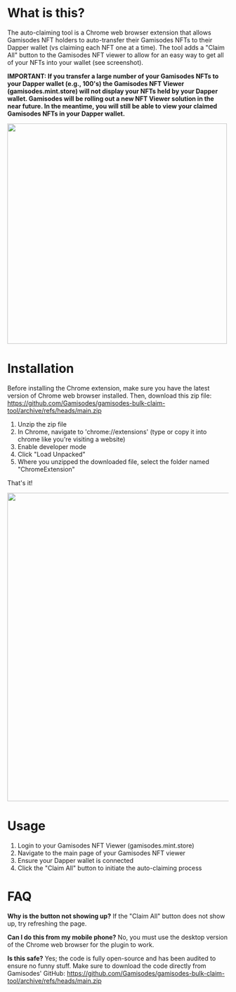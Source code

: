 
# What is this?

The auto-claiming tool is a Chrome web browser extension that allows Gamisodes NFT holders to auto-transfer their Gamisodes NFTs to their Dapper wallet (vs claiming each NFT one at a time).  The tool adds a "Claim All" button to the Gamisodes NFT viewer to allow for an easy way to get all of your NFTs into your wallet (see screenshot).

**IMPORTANT: If you transfer a large number of your Gamisodes NFTs to your Dapper wallet (e.g., 100's) the Gamisodes NFT Viewer (gamisodes.mint.store) will not display your NFTs held by your Dapper wallet. Gamisodes will be rolling out a new NFT Viewer solution in the near future. In the meantime, you will still be able to view your claimed Gamisodes NFTs in your Dapper wallet.**

<img src="https://github.com/jasonhamilton/gamisodes-bulk-claim-tool/raw/main/img/bulk_claim_button.png?raw=true" width="500">



# Installation

Before installing the Chrome extension, make sure you have the latest version of Chrome web browser installed. Then, download this zip file: https://github.com/Gamisodes/gamisodes-bulk-claim-tool/archive/refs/heads/main.zip

1) Unzip the zip file
2) In Chrome, navigate to 'chrome://extensions' (type or copy it into chrome like you're visiting a website)
3) Enable developer mode
4) Click "Load Unpacked"
5) Where you unzipped the downloaded file, select the folder named "ChromeExtension"

That's it!

<img src="https://github.com/jasonhamilton/gamisodes-bulk-claim-tool/raw/main/img/installation.png?raw=true" width="700">



# Usage

1) Login to your Gamisodes NFT Viewer (gamisodes.mint.store)
2) Navigate to the main page of your Gamisodes NFT viewer
3) Ensure your Dapper wallet is connected  
4) Click the "Claim All" button to initiate the auto-claiming process  


# FAQ

**Why is the button not showing up?** If the "Claim All" button does not show up, try refreshing the page.

**Can I do this from my mobile phone?**  No, you must use the desktop version of the Chrome web browser for the plugin to work.

**Is this safe?** Yes; the code is fully open-source and has been audited to ensure no funny stuff.  Make sure to download the code directly from Gamisodes' GitHub: https://github.com/Gamisodes/gamisodes-bulk-claim-tool/archive/refs/heads/main.zip  
